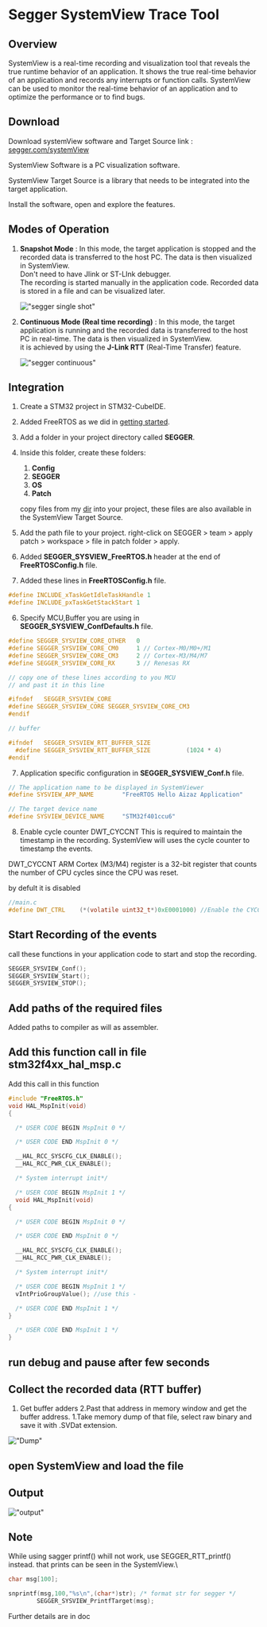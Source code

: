 # Segger SystemView Trace Tool

## Overview

SystemView is a real-time recording and visualization tool that reveals the true runtime behavior of an application. It shows the true real-time behavior of an application and records any interrupts or function calls. SystemView can be used to monitor the real-time behavior of an application and to optimize the performance or to find bugs.

## Download

Download  systemView software and Target Source
link : [segger.com/systemView](https://www.segger.com/downloads/systemview/)

SystemView Software is a PC visualization software.

SystemView Target Source is a library that needs to be integrated into the target application.

Install the software, open and explore the features.

## Modes of Operation

1. **Snapshot Mode** : In this mode, the target application is stopped and the recorded data is transferred to the host PC. The data is then visualized in SystemView.\
Don't need to have Jlink or ST-LInk debugger.\
The recording is started manually in the application code.
Recorded data is stored in a file and can be visualized later.

    !["segger single shot"](./images/Segger-singleShot.png)

2. **Continuous Mode (Real time recording)** : In this mode, the target application is running and the recorded data is transferred to the host PC in real-time. The data is then visualized in SystemView.\
it is achieved by using the **J-Link RTT** (Real-Time Transfer) feature.

    !["segger continuous"](./images/Segger-realtime-rec.jpeg)

## Integration

1. Create a STM32 project in STM32-CubeIDE.
2. Added FreeRTOS as we did in [getting started](../Getting%20Started/).
1. Add a folder in your project directory called **SEGGER**.
2. Inside this folder, create these folders:
    1. **Config**
    2. **SEGGER**
    3. **OS**
    4. **Patch**

     copy files from my  [dir](./Segger-SystemView/SEGGER/) into your project, these files are also available in the SystemView Target Source.
3. Add the path file to your project.
 right-click on SEGGER > team > apply patch > workspace > file in patch folder > apply.

4. Added **SEGGER_SYSVIEW_FreeRTOS.h** header at the end of **FreeRTOSConfig.h** file.

5. Added these lines in **FreeRTOSConfig.h** file.

```c
#define INCLUDE_xTaskGetIdleTaskHandle 1
#define INCLUDE_pxTaskGetStackStart 1
```

6. Specify MCU,Buffer you are using in **SEGGER_SYSVIEW_ConfDefaults.h** file.

```c
#define SEGGER_SYSVIEW_CORE_OTHER   0
#define SEGGER_SYSVIEW_CORE_CM0     1 // Cortex-M0/M0+/M1
#define SEGGER_SYSVIEW_CORE_CM3     2 // Cortex-M3/M4/M7
#define SEGGER_SYSVIEW_CORE_RX      3 // Renesas RX

// copy one of these lines according to you MCU
// and past it in this line

#ifndef   SEGGER_SYSVIEW_CORE
#define SEGGER_SYSVIEW_CORE SEGGER_SYSVIEW_CORE_CM3
#endif

// buffer

#ifndef   SEGGER_SYSVIEW_RTT_BUFFER_SIZE
  #define SEGGER_SYSVIEW_RTT_BUFFER_SIZE          (1024 * 4)
#endif

```

7. Application specific configuration in **SEGGER_SYSVIEW_Conf.h** file.

```c
// The application name to be displayed in SystemViewer
#define SYSVIEW_APP_NAME        "FreeRTOS Hello Aizaz Application"

// The target device name
#define SYSVIEW_DEVICE_NAME     "STM32f401ccu6"
```

8. Enable cycle counter DWT_CYCCNT
This is required to maintain the timestamp in the recording. SystemView will uses the cycle counter to timestamp the events.

DWT_CYCCNT ARM Cortex (M3/M4) register is a 32-bit register that counts the number of CPU cycles since the CPU was reset.

by defult it is disabled

```c
//main.c
#define DWT_CTRL    (*(volatile uint32_t*)0xE0001000) //Enable the CYCCNT in DWT_CTRL

```

## Start Recording of the events

call these functions in your application code to start and stop the recording.

```c
SEGGER_SYSVIEW_Conf();
SEGGER_SYSVIEW_Start();
SEGGER_SYSVIEW_STOP();
```

## Add paths of the required files

Added paths to compiler as will as assembler.

## Add this function call in file stm32f4xx_hal_msp.c

Add this call in this function

```c
#include "FreeRTOS.h"
void HAL_MspInit(void)
{

  /* USER CODE BEGIN MspInit 0 */

  /* USER CODE END MspInit 0 */

  __HAL_RCC_SYSCFG_CLK_ENABLE();
  __HAL_RCC_PWR_CLK_ENABLE();

  /* System interrupt init*/

  /* USER CODE BEGIN MspInit 1 */
  void HAL_MspInit(void)
{

  /* USER CODE BEGIN MspInit 0 */

  /* USER CODE END MspInit 0 */

  __HAL_RCC_SYSCFG_CLK_ENABLE();
  __HAL_RCC_PWR_CLK_ENABLE();

  /* System interrupt init*/

  /* USER CODE BEGIN MspInit 1 */
  vIntPrioGroupValue(); //use this -

  /* USER CODE END MspInit 1 */
}

  /* USER CODE END MspInit 1 */
}


```

## run debug and pause after few seconds

## Collect the recorded data (RTT buffer)

    
1. Get buffer adders 
2.Past that address in memory window and get the buffer address.
1.Take memory dump of that file, select raw binary and save it with .SVDat extension.

!["Dump"](./images/dump.png)

## open SystemView and load the file

## Output

!["output"](./images/output.png)

## Note

While using sagger printf() whill not work, use SEGGER_RTT_printf() instead. that prints can be seen in the SystemView.\

```c
char msg[100];

snprintf(msg,100,"%s\n",(char*)str); /* format str for segger */
		SEGGER_SYSVIEW_PrintfTarget(msg);
```

Further details are in doc
